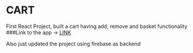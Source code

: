 # CART
First React Project, built a cart having add, remove and basket functionality
###Link to the app -> [LINK](https://hoggyhog.github.io/CART/)

Also just updated the project using firebase as backend 
